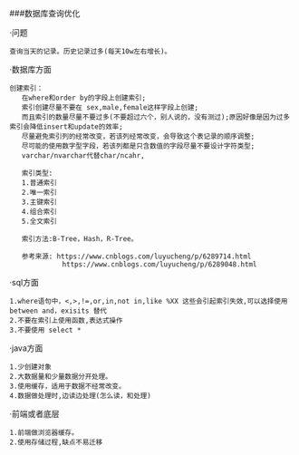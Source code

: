###数据库查询优化

  ·问题
       
    查询当天的记录。历史记录过多(每天10w左右增长)。
    
   ·数据库方面 
   
    创建索引：
       在where和order by的字段上创建索引;
       索引创建尽量不要在 sex,male,female这样字段上创建;
       而且索引的数量尽量不要过多(不要超过六个，别人说的，没有测过);原因好像是因为过多索引会降低insert和update的效率;
       尽量避免索引列的经常改变，若该列经常改变，会导致这个表记录的顺序调整;
       尽可能的使用数字型字段，若该列都是只含数值的字段尽量不要设计字符类型;
       varchar/nvarchar代替char/ncahr,
       
       索引类型: 
       1.普通索引
       2.唯一索引
       3.主键索引
       4.组合索引
       5.全文索引
       
       索引方法:B-Tree，Hash，R-Tree。
       
       参考来源: https://www.cnblogs.com/luyucheng/p/6289714.html
                 https://www.cnblogs.com/luyucheng/p/6289048.html
       
   ·sql方面
    
    1.where语句中，<,>,!=,or,in,not in,like %XX 这些会引起索引失效,可以选择使用between and，exisits 替代
    2.不要在索引上使用函数,表达式操作
    3.不要使用 select *
    
   ·java方面
   
    1.少创建对象
    2.大数据量和少量数据分开处理。
    3.使用缓存，适用于数据不经常改变。
    4.数据做处理时,边读边处理(怎么读，和处理)

   ·前端或者底层
    
    1.前端做浏览器缓存。
    2.使用存储过程,缺点不易迁移